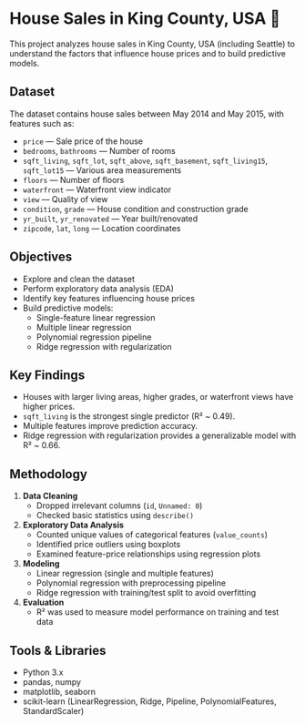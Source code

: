 # House Sales in King County, USA 🏡

This project analyzes house sales in King County, USA (including Seattle) to understand the factors that influence house prices and to build predictive models.

## Dataset
The dataset contains house sales between May 2014 and May 2015, with features such as:
- `price` — Sale price of the house
- `bedrooms`, `bathrooms` — Number of rooms
- `sqft_living`, `sqft_lot`, `sqft_above`, `sqft_basement`, `sqft_living15`, `sqft_lot15` — Various area measurements
- `floors` — Number of floors
- `waterfront` — Waterfront view indicator
- `view` — Quality of view
- `condition`, `grade` — House condition and construction grade
- `yr_built`, `yr_renovated` — Year built/renovated
- `zipcode`, `lat`, `long` — Location coordinates

## Objectives
- Explore and clean the dataset
- Perform exploratory data analysis (EDA)
- Identify key features influencing house prices
- Build predictive models:
  - Single-feature linear regression
  - Multiple linear regression
  - Polynomial regression pipeline
  - Ridge regression with regularization

## Key Findings
- Houses with larger living areas, higher grades, or waterfront views have higher prices.
- `sqft_living` is the strongest single predictor (R² ~ 0.49).
- Multiple features improve prediction accuracy.
- Ridge regression with regularization provides a generalizable model with R² ~ 0.66.

## Methodology
1. **Data Cleaning**
   - Dropped irrelevant columns (`id`, `Unnamed: 0`)  
   - Checked basic statistics using `describe()`
2. **Exploratory Data Analysis**
   - Counted unique values of categorical features (`value_counts`)  
   - Identified price outliers using boxplots  
   - Examined feature-price relationships using regression plots
3. **Modeling**
   - Linear regression (single and multiple features)  
   - Polynomial regression with preprocessing pipeline  
   - Ridge regression with training/test split to avoid overfitting
4. **Evaluation**
   - R² was used to measure model performance on training and test data

## Tools & Libraries
- Python 3.x
- pandas, numpy
- matplotlib, seaborn
- scikit-learn (LinearRegression, Ridge, Pipeline, PolynomialFeatures, StandardScaler)
